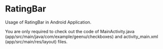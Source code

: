 # RatingBar
Usage of RatingBar in Android Application.

You are only required to check out the code of MainActivity.java (app/src/main/java/com/example/geenu/checkboxes) 
and activity_main.xml (app/src/main/res/layout) files.
